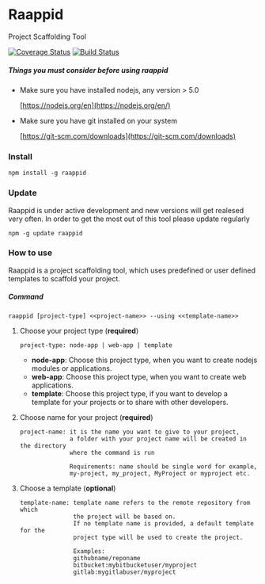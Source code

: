 # Raappid

Project Scaffolding Tool

[![Coverage Status](https://coveralls.io/repos/coolchem/raappid/badge.svg?branch=master&service=github)](https://coveralls.io/github/coolchem/raappid?branch=master)  [![Build Status](https://travis-ci.org/coolchem/raappid.svg?branch=master)](https://travis-ci.org/coolchem/raappid)


##### Things you must consider before using raappid

- Make sure you have installed nodejs, any version > 5.0

    [https://nodejs.org/en](https://nodejs.org/en/)

- Make sure you have git installed on your system

    [https://git-scm.com/downloads](https://git-scm.com/downloads)

### Install

````
npm install -g raappid
````

### Update
Raappid is under active development and new versions will get realesed very often.
In order to get the most out of this tool please update regularly
````
npm -g update raappid
````

### How to use

Raappid is a project scaffolding tool, which uses predefined or
user defined templates to scaffold your project.

##### Command

````
raappid [project-type] <<project-name>> --using <<template-name>>
````



1. Choose your project type (**required**)

    ````
    project-type: node-app | web-app | template
    ````

    - **node-app**: Choose this project type, when you want to create nodejs modules or applications.
    - **web-app**:  Choose this project type, when you want to create web applications.
    - **template**: Choose this project type, if you want to develop a template for your projects or to share with other developers.


2. Choose name for your project (**required**)
    ````
    project-name: it is the name you want to give to your project,
                  a folder with your project name will be created in the directory
                  where the command is run

                  Requirements: name should be single word for example,
                  my-project, my_project, MyProject or myproject etc.
    ````

3. Choose a template (**optional**)

    ````
    template-name: template name refers to the remote repository from which
                   the project will be based on.
                   If no template name is provided, a default template for the
                   project type will be used to create the project.

                   Examples:
                   githubname/reponame
                   bitbucket:mybitbucketuser/myproject
                   gitlab:mygitlabuser/myproject
    ````